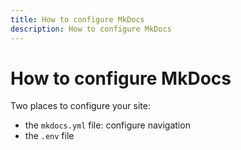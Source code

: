 ```yaml
---
title: How to configure MkDocs
description: How to configure MkDocs
---
```


# How to configure MkDocs

Two places to configure your site:

- the `mkdocs.yml` file: configure navigation
- the `.env` file
